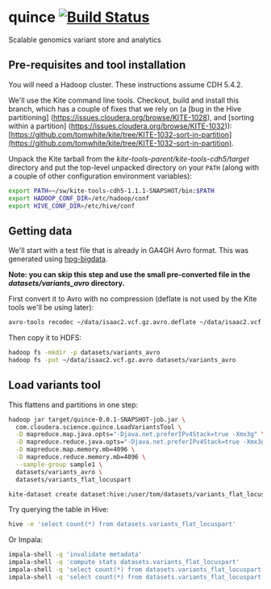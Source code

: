 # quince [![Build Status](https://travis-ci.org/cloudera/quince.svg?branch=master)](https://travis-ci.org/cloudera/quince)
Scalable genomics variant store and analytics

## Pre-requisites and tool installation

You will need a Hadoop cluster. These instructions assume CDH 5.4.2.

We'll use the Kite command line tools. Checkout, build and install this branch,
which has a couple of fixes that we rely on (a [bug in the Hive partitioning]
(https://issues.cloudera.org/browse/KITE-1028), and [sorting within a partition]
(https://issues.cloudera.org/browse/KITE-1032)):
[https://github.com/tomwhite/kite/tree/KITE-1032-sort-in-partition](https://github.com/tomwhite/kite/tree/KITE-1032-sort-in-partition).

Unpack the Kite tarball from the _kite-tools-parent/kite-tools-cdh5/target_ directory and
 put the top-level unpacked directory on your `PATH` (along with a couple of other
 configuration environment variables):

```bash
export PATH=~/sw/kite-tools-cdh5-1.1.1-SNAPSHOT/bin:$PATH
export HADOOP_CONF_DIR=/etc/hadoop/conf
export HIVE_CONF_DIR=/etc/hive/conf
```

## Getting data

We'll start with a test file that is already in GA4GH Avro format. This was generated
using [hpg-bigdata](https://github.com/opencb/hpg-bigdata).

**Note: you can skip this step and use the small pre-converted file in the
_datasets/variants_avro_ directory.**

First convert it to Avro with no compression (deflate is not used by the Kite tools
we'll be using later):

```bash
avro-tools recodec ~/data/isaac2.vcf.gz.avro.deflate ~/data/isaac2.vcf.gz.avro
```

Then copy it to HDFS:

```bash
hadoop fs -mkdir -p datasets/variants_avro
hadoop fs -put ~/data/isaac2.vcf.gz.avro datasets/variants_avro
```

## Load variants tool

This flattens and partitions in one step:

```bash
hadoop jar target/quince-0.0.1-SNAPSHOT-job.jar \
  com.cloudera.science.quince.LoadVariantsTool \
  -D mapreduce.map.java.opts="-Djava.net.preferIPv4Stack=true -Xmx3g" \
  -D mapreduce.reduce.java.opts="-Djava.net.preferIPv4Stack=true -Xmx3g" \
  -D mapreduce.map.memory.mb=4096 \
  -D mapreduce.reduce.memory.mb=4096 \
  --sample-group sample1 \
  datasets/variants_avro \
  datasets/variants_flat_locuspart
```

```bash
kite-dataset create dataset:hive:/user/tom/datasets/variants_flat_locuspart
```

Try querying the table in Hive:

```bash
hive -e 'select count(*) from datasets.variants_flat_locuspart'
```

Or Impala:

```bash
impala-shell -q 'invalidate metadata'
impala-shell -q 'compute stats datasets.variants_flat_locuspart'
impala-shell -q 'select count(*) from datasets.variants_flat_locuspart'
impala-shell -q 'select count(*) from datasets.variants_flat_locuspart where referencename="chr1"'
```
